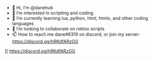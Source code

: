 - 👋 Hi, I’m @danehub
- 👀 I’m interested in scripting and coding
- 🌱 I’m currently learning lua, python, html, htmlx, and other coding languages
- 💞️ I’m looking to collaborate on roblox scripts
- 📫 How to reach me dane#8319 on discord, or join my server: https://discord.gg/hRKdfARzGG

[[<!---
danehub/danehub is a ✨ special ✨ repository because its `README.md` (this file) appears on your GitHub profile.
You can click the Preview link to take a look at your changes.
--->
https://discord.gg/hRKdfARzGG
